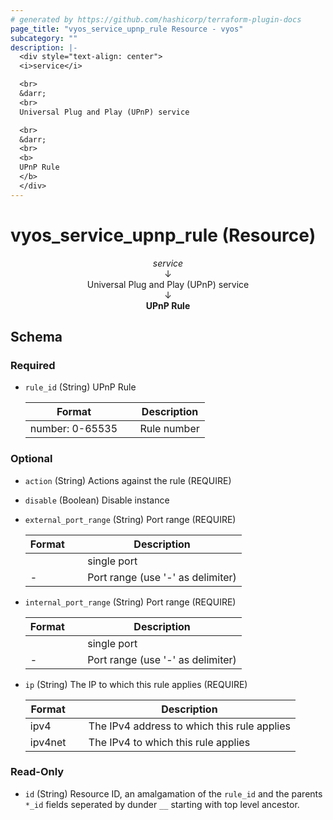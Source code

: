 ```yaml
---
# generated by https://github.com/hashicorp/terraform-plugin-docs
page_title: "vyos_service_upnp_rule Resource - vyos"
subcategory: ""
description: |-
  <div style="text-align: center">
  <i>service</i>

  <br>
  &darr;
  <br>
  Universal Plug and Play (UPnP) service

  <br>
  &darr;
  <br>
  <b>
  UPnP Rule
  </b>
  </div>
---
```


# vyos_service_upnp_rule (Resource)

<div style="text-align: center">
<i>service</i>

<br>
&darr;
<br>
Universal Plug and Play (UPnP) service

<br>
&darr;
<br>
<b>
UPnP Rule
</b>
</div>



<!-- schema generated by tfplugindocs -->
## Schema

### Required

- `rule_id` (String) UPnP Rule

    |  Format &emsp; | Description  |
    |----------|---------------|
    |  number: 0-65535  &emsp; |  Rule number  |

### Optional

- `action` (String) Actions against the rule (REQUIRE)
- `disable` (Boolean) Disable instance
- `external_port_range` (String) Port range (REQUIRE)

    |  Format &emsp; | Description  |
    |----------|---------------|
    |  <port>  &emsp; |  single port  |
    |  <portN>-<portM>  &emsp; |  Port range (use '-' as delimiter)  |
- `internal_port_range` (String) Port range (REQUIRE)

    |  Format &emsp; | Description  |
    |----------|---------------|
    |  <port>  &emsp; |  single port  |
    |  <portN>-<portM>  &emsp; |  Port range (use '-' as delimiter)  |
- `ip` (String) The IP to which this rule applies (REQUIRE)

    |  Format &emsp; | Description  |
    |----------|---------------|
    |  ipv4  &emsp; |  The IPv4 address to which this rule applies  |
    |  ipv4net  &emsp; |  The IPv4 to which this rule applies  |

### Read-Only

- `id` (String) Resource ID, an amalgamation of the `rule_id` and the parents `*_id` fields seperated by dunder `__` starting with top level ancestor.

